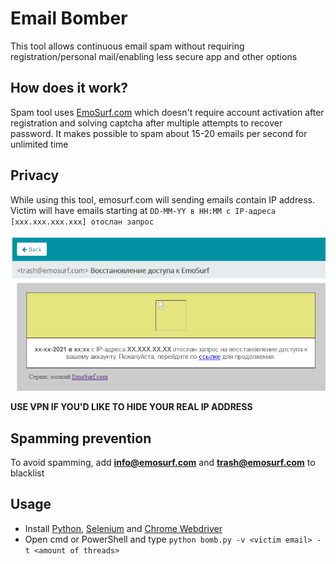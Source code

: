 # Email Bomber

This tool allows continuous email spam without requiring registration/personal mail/enabling less secure app and other options

## How does it work?
Spam tool uses [EmoSurf.com](https://emosurf.com/) which doesn't require account activation after registration and solving captcha after multiple attempts to recover password. It makes possible to spam about 15-20 emails per second for unlimited time

## Privacy
While using this tool, emosurf.com will sending emails contain IP address. Victim will have emails starting at `DD-MM-YY в HH:MM с IP-адреса [xxx.xxx.xxx.xxx] отослан запрос`

![img.png](img/img5.png)

**USE VPN IF YOU'D LIKE TO HIDE YOUR REAL IP ADDRESS**

## Spamming prevention
To avoid spamming, add **info@emosurf.com** and **trash@emosurf.com** to blacklist

## Usage
* Install [Python](https://www.python.org/), [Selenium](https://pypi.org/project/selenium/) and [Chrome Webdriver](https://chromedriver.chromium.org/downloads)
* Open cmd or PowerShell and type `python bomb.py -v <victim email> -t <amount of threads>`
